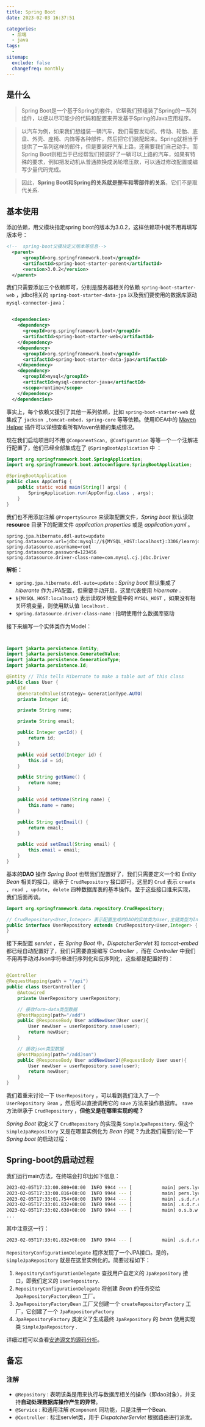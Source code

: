 ```yaml
---
title: Spring Boot
date: 2023-02-03 16:37:51

categories:
  - 后端
  - java
tags:
  - 
sitemap:
  exclude: false
  changefreq: monthly
---
```


## 是什么

> Spring Boot是一个基于Spring的套件，它帮我们预组装了Spring的一系列组件，以便以尽可能少的代码和配置来开发基于Spring的Java应用程序。

> 以汽车为例，如果我们想组装一辆汽车，我们需要发动机、传动、轮胎、底盘、外壳、座椅、内饰等各种部件，然后把它们装配起来。Spring就相当于提供了一系列这样的部件，但是要装好汽车上路，还需要我们自己动手。而Spring Boot则相当于已经帮我们预装好了一辆可以上路的汽车，如果有特殊的要求，例如把发动机从普通款换成涡轮增压款，可以通过修改配置或编写少量代码完成。

> 因此，**Spring Boot和Spring的关系就是整车和零部件的关系**，它们不是取代关系.


## 基本使用

添加依赖，用父模块指定spring boot的版本为3.0.2，这样依赖项中就不用再填写版本号：

```xml
<!--  spring-boot父模块定义版本等信息-->
  <parent>
      <groupId>org.springframework.boot</groupId>
      <artifactId>spring-boot-starter-parent</artifactId>
      <version>3.0.2</version>
  </parent>
```

我们只需要添加三个依赖即可，分别是服务器相关的依赖 `spring-boot-starter-web` ，jdbc相关的 `spring-boot-starter-data-jpa` 以及我们要使用的数据库驱动 `mysql-connector-java`：

```xml

  <dependencies>
    <dependency>
      <groupId>org.springframework.boot</groupId>
      <artifactId>spring-boot-starter-web</artifactId>
    </dependency>
    <dependency>
      <groupId>org.springframework.boot</groupId>
      <artifactId>spring-boot-starter-data-jpa</artifactId>
    </dependency>
    <dependency>
      <groupId>mysql</groupId>
      <artifactId>mysql-connector-java</artifactId>
      <scope>runtime</scope>
    </dependency>
  </dependencies>
```

事实上，每个依赖又援引了其他一系列依赖，比如 `spring-boot-starter-web` 就集成了 `jackson ,tomcat-embed，spring-core` 等等依赖。使用IDEA中的 [Maven Helper](https://cloud.tencent.com/developer/article/1798023) 插件可以详细查看所有Maven依赖的集成情况。

现在我们启动项目时不用 `@ComponentScan, @Configuration` 等等一个一个注解进行配置了，他们已经全部集成在了 `@SpringBootApplication` 中 ：

```java
import org.springframework.boot.SpringApplication;
import org.springframework.boot.autoconfigure.SpringBootApplication;

@SpringBootApplication
public class AppConfig {
    public static void main(String[] args) {
        SpringApplication.run(AppConfig.class , args);
    }
}
```

我们也不用添加注解 `@PropertySource` 来读取配置文件，*Spring boot* 默认读取 **resource** 目录下的配置文件 *application.properties* 或是 *application.yaml* 。 

```properties
spring.jpa.hibernate.ddl-auto=update
spring.datasource.url=jdbc:mysql://${MYSQL_HOST:localhost}:3306/learnjdbc
spring.datasource.username=root
spring.datasource.password=123456
spring.datasource.driver-class-name=com.mysql.cj.jdbc.Driver
```

**解析：**

- `spring.jpa.hibernate.ddl-auto=update` : *Spring boot* 默认集成了 *hiberante* 作为JPA配置，但需要手动开启，这里代表使用 *hibernate* . 
- `${MYSQL_HOST:localhost}` 表示读取环境变量中的 `MYSQL_HOST` ，如果没有相关环境变量，则使用默认值 `localhost` .
- `spring.datasource.driver-class-name` : 指明使用什么数据库驱动

接下来编写一个实体类作为Model：

```java


import jakarta.persistence.Entity;
import jakarta.persistence.GeneratedValue;
import jakarta.persistence.GenerationType;
import jakarta.persistence.Id;

@Entity // This tells Hibernate to make a table out of this class
public class User {
    @Id
    @GeneratedValue(strategy= GenerationType.AUTO)
    private Integer id;

    private String name;

    private String email;

    public Integer getId() {
        return id;
    }

    public void setId(Integer id) {
        this.id = id;
    }

    public String getName() {
        return name;
    }

    public void setName(String name) {
        this.name = name;
    }

    public String getEmail() {
        return email;
    }

    public void setEmail(String email) {
        this.email = email;
    }
}
```

基本的**DAO** 操作 *Spring Boot* 也帮我们配置好了，我们只需要定义一个和 *Entity Bean* 相关的接口，继承于 `CrudRepository` 接口即可。这里的 `Crud` 表示 `create , read , update, delete` 四种数据库表的基本操作。至于这些接口谁来实现，我们后面再谈。

```java
import org.springframework.data.repository.CrudRepository;

// CrudRepository<User,Integer> 表示配置生成的DAO的实体类为User,主键类型为Integer
public interface UserRepository extends CrudRepository<User,Integer> {
}
```

接下来配置 *servlet* ，在 *Spring Boot* 中，*DispatcherServlet* 和 *tomcat-embed* 都已经自动配置好了，我们只需要直接编写 *Controller* ，而在 *Controller* 中我们不用再手动对Json字符串进行序列化和反序列化，这些都是配置好的：

```java

@Controller
@RequestMapping(path = "/api")
public class UserController {
    @Autowired
    private UserRepository userRepository;

    // 接收form-data类型数据
    @PostMapping(path="/add")
    public @ResponseBody User addNewUser(User user){
        User newUser = userRepository.save(user);
        return newUser;
    }

    // 接收json类型数据
    @PostMapping(path="/addJson")
    public @ResponseBody User addNewUser2(@RequestBody User user){ 
        User newUser = userRepository.save(user);
        return newUser;
    }
}
```

我们着重来讨论一下 `UserRepository` ，可以看到我们注入了一个 `UserRepository Bean` ，然后可以直接调用它的 `save` 方法来操作数据库。 `save` 方法继承于 `CrudRepository` ，**但他又是在哪里实现的呢？**

*Spring Boot* 欲定义了 `CrudRepository` 的实现类 `SimpleJpaRepository`. 但这个 `SimpleJpaRepository` 又是在哪里实例化为 *Bean* 的呢？为此我们需要讨论一下 *Spring boot* 的启动过程：

## Spring-boot的启动过程

我们运行main方法，在终端会打印出如下信息：

```bash
2023-02-05T17:33:00.809+08:00  INFO 9944 --- [           main] pers.lyc.AppConfig                       : Starting AppConfig using Java 18.0.1.1 with PID 9944 (D:\code\java_test\HelloSpringBoot\target\classes started by lemon in D:\code\java_test\HelloSpringBoot)
2023-02-05T17:33:00.816+08:00  INFO 9944 --- [           main] pers.lyc.AppConfig                       : No active profile set, falling back to 1 default profile: "default"
2023-02-05T17:33:01.754+08:00  INFO 9944 --- [           main] .s.d.r.c.RepositoryConfigurationDelegate : Bootstrapping Spring Data JPA repositories in DEFAULT mode.
2023-02-05T17:33:01.832+08:00  INFO 9944 --- [           main] .s.d.r.c.RepositoryConfigurationDelegate : Finished Spring Data repository scanning in 63 ms. Found 1 JPA repository interfaces.
2023-02-05T17:33:02.638+08:00  INFO 9944 --- [           main] o.s.b.w.embedded.tomcat.TomcatWebServer  : Tomcat initialized with port(s): 8080 (http)
...
```

其中注意这一行：
```bash 
2023-02-05T17:33:01.832+08:00  INFO 9944 --- [           main] .s.d.r.c.RepositoryConfigurationDelegate : Finished Spring Data repository scanning in 63 ms. Found 1 JPA repository interfaces.
```

`RepositoryConfigurationDelegate` 程序发现了一个JPA接口。是的，`SimpleJpaRepository` 就是在这里实例化的。简要过程如下：

1. `RepositoryConfigurationDelegate` 查找用户自定义的 `JpaRepository` 接口，即我们定义的 `UserRepository`.
2. `RepositoryConfigurationDelegate` 将创建 *Bean* 的任务交给 `JpaRepositoryFactoryBean` 工厂。
3. `JpaRepositoryFactoryBean` 工厂又创建一个 `createRepositoryFactory` 工厂，它创建了一个 `JpaRepositoryFactory`
4. `JpaRepositoryFactory` 类定义了生成最终 `JpaRepository` 的 *bean* 使用实现类 `SimpleJpaRepository` .

详细过程可以查看[安迪源文的源码分析](https://blog.csdn.net/andy_zhang2007/article/details/84064862)。



## 备忘

### 注解

- `@Repository` : 表明该类是用来执行与数据库相关的操作（即dao对象），并支持**自动处理数据库操作产生的异常**。
- `@Service` : 和通用注解 `@Component` 同功能，只是注册一个Bean.
- `@Controller` : 标注servlet类，用于 *DispatcherServlet* 根据路由进行派发。